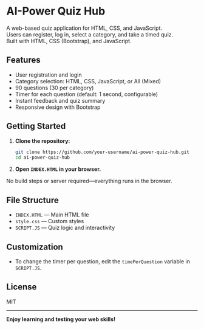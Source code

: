 # AI-Power Quiz Hub

A web-based quiz application for HTML, CSS, and JavaScript.  
Users can register, log in, select a category, and take a timed quiz.  
Built with HTML, CSS (Bootstrap), and JavaScript.

## Features

- User registration and login
- Category selection: HTML, CSS, JavaScript, or All (Mixed)
- 90 questions (30 per category)
- Timer for each question (default: 1 second, configurable)
- Instant feedback and quiz summary
- Responsive design with Bootstrap

## Getting Started

1. **Clone the repository:**
   ```bash
   git clone https://github.com/your-username/ai-power-quiz-hub.git
   cd ai-power-quiz-hub
   ```

2. **Open `INDEX.HTML` in your browser.**

No build steps or server required—everything runs in the browser.

## File Structure

- `INDEX.HTML` — Main HTML file
- `style.css` — Custom styles
- `SCRIPT.JS` — Quiz logic and interactivity

## Customization

- To change the timer per question, edit the `timePerQuestion` variable in `SCRIPT.JS`.

## License

MIT

---

**Enjoy learning and testing your web skills!**
